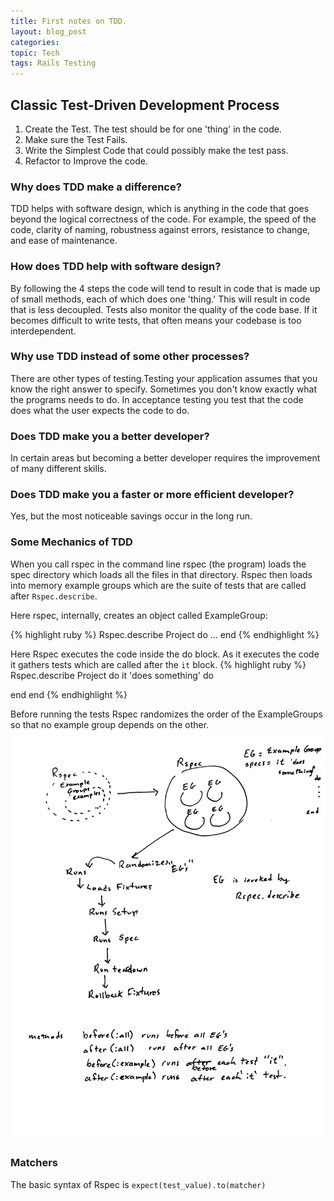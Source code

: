 ```yaml
---
title: First notes on TDD.
layout: blog_post
categories: 
topic: Tech
tags: Rails Testing 
---
```



## Classic Test-Driven Development Process

1. Create the Test. The test should be for one 'thing' in the code.
2. Make sure the Test Fails.
3. Write the Simplest Code that could possibly make the test pass.
4. Refactor to Improve the code.


### Why does TDD make a difference?
TDD helps with software design, which is anything in the code that goes beyond the logical correctness of the code. For example, the speed of the code, clarity of naming, robustness against errors, resistance to change, and ease of maintenance.

### How does TDD help with software design?
By following the 4 steps the code will tend to result in code that is made up of small methods, each of which does one 'thing.' This will result in code that is less decoupled. Tests also monitor the quality of the code base. If it becomes difficult to write tests, that often means your codebase is too interdependent.

### Why use TDD instead of some other processes?
There are other types of testing.Testing your application assumes that you know the right answer to specify. Sometimes you don't know exactly what the programs needs to do. In acceptance testing you test that the code does what the user expects the code to do.

### Does TDD make you a better developer?
In certain areas but becoming a better developer requires the improvement of many different skills.

### Does TDD make you a faster or more efficient developer?
Yes, but the most noticeable savings occur in the long run.


### Some Mechanics of TDD
When you call rspec in the command line rspec (the program) loads the spec directory which loads all the files in that directory. Rspec then loads into memory example groups which are the suite of tests that are called after ```Rspec.describe```.

Here rspec, internally, creates an object called ExampleGroup: 

{% highlight ruby %}
Rspec.describe Project do
...
end
{% endhighlight %}

Here Rspec executes the code inside the do block. As it executes the code it gathers tests which are called after the `it` block. 
{% highlight ruby %}
Rspec.describe Project do
 it 'does something' do
 
 end
end
{% endhighlight %}

 Before running the tests Rspec randomizes the order of the ExampleGroups so that no example group depends on the other.
![alt text](https://github.com/dlaf88/dlaf88.github.io/blob/master/img/2019_07_26_17_49_42.png)

### Matchers
The basic syntax of Rspec is ```expect(test_value).to(matcher)```
